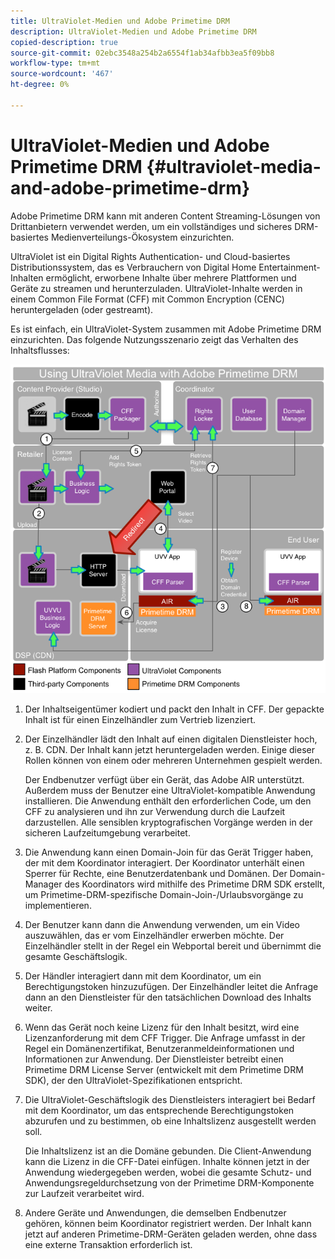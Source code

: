 ```yaml
---
title: UltraViolet-Medien und Adobe Primetime DRM
description: UltraViolet-Medien und Adobe Primetime DRM
copied-description: true
source-git-commit: 02ebc3548a254b2a6554f1ab34afbb3ea5f09bb8
workflow-type: tm+mt
source-wordcount: '467'
ht-degree: 0%

---
```


# UltraViolet-Medien und Adobe Primetime DRM {#ultraviolet-media-and-adobe-primetime-drm}

Adobe Primetime DRM kann mit anderen Content Streaming-Lösungen von Drittanbietern verwendet werden, um ein vollständiges und sicheres DRM-basiertes Medienverteilungs-Ökosystem einzurichten.

UltraViolet ist ein Digital Rights Authentication- und Cloud-basiertes Distributionssystem, das es Verbrauchern von Digital Home Entertainment-Inhalten ermöglicht, erworbene Inhalte über mehrere Plattformen und Geräte zu streamen und herunterzuladen. UltraViolet-Inhalte werden in einem Common File Format (CFF) mit Common Encryption (CENC) heruntergeladen (oder gestreamt).

Es ist einfach, ein UltraViolet-System zusammen mit Adobe Primetime DRM einzurichten. Das folgende Nutzungsszenario zeigt das Verhalten des Inhaltsflusses:

<!--<a id="fig_cxy_dc2_44"></a>-->

![](assets/AdobeUV_web.png)

1. Der Inhaltseigentümer kodiert und packt den Inhalt in CFF. Der gepackte Inhalt ist für einen Einzelhändler zum Vertrieb lizenziert.
1. Der Einzelhändler lädt den Inhalt auf einen digitalen Dienstleister hoch, z. B. CDN. Der Inhalt kann jetzt heruntergeladen werden. Einige dieser Rollen können von einem oder mehreren Unternehmen gespielt werden.

   Der Endbenutzer verfügt über ein Gerät, das Adobe AIR unterstützt. Außerdem muss der Benutzer eine UltraViolet-kompatible Anwendung installieren. Die Anwendung enthält den erforderlichen Code, um den CFF zu analysieren und ihn zur Verwendung durch die Laufzeit darzustellen. Alle sensiblen kryptografischen Vorgänge werden in der sicheren Laufzeitumgebung verarbeitet.
1. Die Anwendung kann einen Domain-Join für das Gerät Trigger haben, der mit dem Koordinator interagiert. Der Koordinator unterhält einen Sperrer für Rechte, eine Benutzerdatenbank und Domänen. Der Domain-Manager des Koordinators wird mithilfe des Primetime DRM SDK erstellt, um Primetime-DRM-spezifische Domain-Join-/Urlaubsvorgänge zu implementieren.
1. Der Benutzer kann dann die Anwendung verwenden, um ein Video auszuwählen, das er vom Einzelhändler erwerben möchte. Der Einzelhändler stellt in der Regel ein Webportal bereit und übernimmt die gesamte Geschäftslogik.
1. Der Händler interagiert dann mit dem Koordinator, um ein Berechtigungstoken hinzuzufügen. Der Einzelhändler leitet die Anfrage dann an den Dienstleister für den tatsächlichen Download des Inhalts weiter.
1. Wenn das Gerät noch keine Lizenz für den Inhalt besitzt, wird eine Lizenzanforderung mit dem CFF Trigger. Die Anfrage umfasst in der Regel ein Domänenzertifikat, Benutzeranmeldeinformationen und Informationen zur Anwendung. Der Dienstleister betreibt einen Primetime DRM License Server (entwickelt mit dem Primetime DRM SDK), der den UltraViolet-Spezifikationen entspricht.
1. Die UltraViolet-Geschäftslogik des Dienstleisters interagiert bei Bedarf mit dem Koordinator, um das entsprechende Berechtigungstoken abzurufen und zu bestimmen, ob eine Inhaltslizenz ausgestellt werden soll.

   Die Inhaltslizenz ist an die Domäne gebunden. Die Client-Anwendung kann die Lizenz in die CFF-Datei einfügen. Inhalte können jetzt in der Anwendung wiedergegeben werden, wobei die gesamte Schutz- und Anwendungsregeldurchsetzung von der Primetime DRM-Komponente zur Laufzeit verarbeitet wird.
1. Andere Geräte und Anwendungen, die demselben Endbenutzer gehören, können beim Koordinator registriert werden. Der Inhalt kann jetzt auf anderen Primetime-DRM-Geräten geladen werden, ohne dass eine externe Transaktion erforderlich ist.
